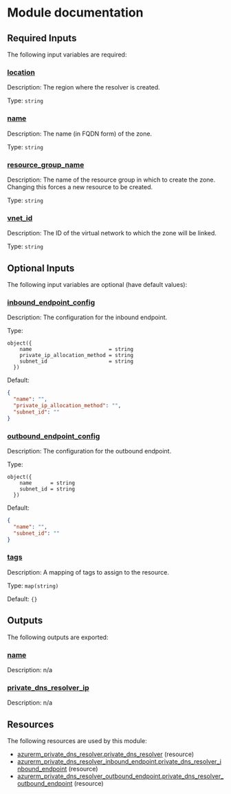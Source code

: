 # Module documentation

## Required Inputs

The following input variables are required:

### <a name="input_location"></a> [location](#input\_location)

Description: The region where the resolver is created.

Type: `string`

### <a name="input_name"></a> [name](#input\_name)

Description: The name (in FQDN form) of the zone.

Type: `string`

### <a name="input_resource_group_name"></a> [resource\_group\_name](#input\_resource\_group\_name)

Description: The name of the resource group in which to create the zone. Changing this forces a new resource to be created.

Type: `string`

### <a name="input_vnet_id"></a> [vnet\_id](#input\_vnet\_id)

Description: The ID of the virtual network to which the zone will be linked.

Type: `string`

## Optional Inputs

The following input variables are optional (have default values):

### <a name="input_inbound_endpoint_config"></a> [inbound\_endpoint\_config](#input\_inbound\_endpoint\_config)

Description: The configuration for the inbound endpoint.

Type:

```hcl
object({
    name                         = string
    private_ip_allocation_method = string
    subnet_id                    = string
  })
```

Default:

```json
{
  "name": "",
  "private_ip_allocation_method": "",
  "subnet_id": ""
}
```

### <a name="input_outbound_endpoint_config"></a> [outbound\_endpoint\_config](#input\_outbound\_endpoint\_config)

Description: The configuration for the outbound endpoint.

Type:

```hcl
object({
    name      = string
    subnet_id = string
  })
```

Default:

```json
{
  "name": "",
  "subnet_id": ""
}
```

### <a name="input_tags"></a> [tags](#input\_tags)

Description: A mapping of tags to assign to the resource.

Type: `map(string)`

Default: `{}`

## Outputs

The following outputs are exported:

### <a name="output_name"></a> [name](#output\_name)

Description: n/a

### <a name="output_private_dns_resolver_ip"></a> [private\_dns\_resolver\_ip](#output\_private\_dns\_resolver\_ip)

Description: n/a
## Resources

The following resources are used by this module:

- [azurerm_private_dns_resolver.private_dns_resolver](https://registry.terraform.io/providers/hashicorp/azurerm/latest/docs/resources/private_dns_resolver) (resource)
- [azurerm_private_dns_resolver_inbound_endpoint.private_dns_resolver_inbound_endpoint](https://registry.terraform.io/providers/hashicorp/azurerm/latest/docs/resources/private_dns_resolver_inbound_endpoint) (resource)
- [azurerm_private_dns_resolver_outbound_endpoint.private_dns_resolver_outbound_endpoint](https://registry.terraform.io/providers/hashicorp/azurerm/latest/docs/resources/private_dns_resolver_outbound_endpoint) (resource)
